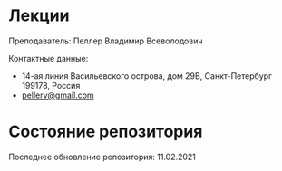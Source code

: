 # Лекции

Преподаватель: Пеллер Владимир Всеволодович

Контактные данные: 
+ 14-ая линия Васильевского острова, дом 29B, Санкт-Петербург 199178, Россия
+ pellerv@gmail.com

# Состояние репозитория

Последнее обновление репозитория: 11.02.2021

